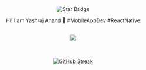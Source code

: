 <div align="center">
<img src="https://img.shields.io/static/v1?label=%F0%9F%8C%9F&message=Let's%20Make%20It%20Work!&style=style=flat&color=8A2BE2" alt="Star Badge"/>

<br/>
  
<p align="center">
  Hi! I am Yashraj Anand 🌌 #MobileAppDev #ReactNative
</p>

<br/>

<div align="center">
  <a href="https://github.com/YASH-TRONX">
    <img src="https://skillicons.dev/icons?i=js,html,css,androidstudio,figma,git,github,java,mysql,nodejs,php,postman,react,stackoverflow,visualstudio,vscode,wordpress" />
  </a>
</div>

<br>
<!-- border-radius is not working -->
<!-- <div align="center">
  <img src="assets/wallpaper.png" alt="Wallpaper" width="835">
</div> -->

<br>

<p align="center">
<a href="https://github.com/YASH-TRONX"><img src="https://streak-stats.demolab.com?user=YASH-TRONX&theme=highcontrast&hide_border=true&border_radius=15&date_format=j%20M%5B%20Y%5D&card_width=835" alt="GitHub Streak" /></a>
</p>
